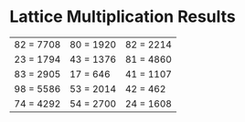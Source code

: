# Lattice Multiplication Results

|   |   |   |
|---|---|---|
| 82 = 7708 | 80 = 1920 | 82 = 2214 |
| 23 = 1794 | 43 = 1376 | 81 = 4860 |
| 83 = 2905 | 17 = 646 | 41 = 1107 |
| 98 = 5586 | 53 = 2014 | 42 = 462 |
| 74 = 4292 | 54 = 2700 | 24 = 1608 |
